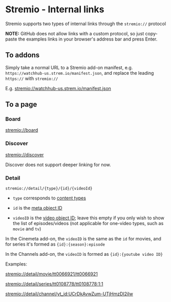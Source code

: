 # Stremio - Internal links

Stremio supports two types of internal links through the `stremio://` protocol

**NOTE:** GitHub does not allow links with a custom protocol, so just copy-paste the examples links in your browser's address bar and press Enter.

## To addons

Simply take a normal URL to a Stremio add-on manifest, e.g. `https://watchhub-us.strem.io/manifest.json`, and replace the leading `https://` with `stremio://`

E.g. [stremio://watchhub-us.strem.io/manifest.json](stremio://watchhub-us.strem.io/manifest.json)


## To a page

### Board

[stremio://board](stremio://board)

### Discover

[stremio://discover](stremio://discover)

Discover does not support deeper linking for now.


### Detail

`stremio://detail/{type}/{id}/{videoId}`

* `type` corresponds to [content types](./api/responses/content.types.md)

* `id` is the [meta object ID](./api/responses/meta.md#meta-object)

* `videoID` is the [video object ID](./api/responses/meta.md#video-object); leave this empty if you only wish to show the list of episodes/videos (not applicable for one-video types, such as `movie` and `tv`)

In the Cinemeta add-on, the `videoID` is the same as the `id` for movies, and for series it's formed as `{id}:{season}:episode`

In the Channels add-on, the `videoID` is formed as `{id}:{youtube video ID}`

Examples:

[stremio://detail/movie/tt0066921/tt0066921](stremio://detail/movie/tt0066921/tt0066921)

[stremio://detail/series/tt0108778/tt0108778:1:1](stremio://detail/series/tt0108778:1:1)

[stremio://detail/channel/yt_id:UCrDkAvwZum-UTjHmzDI2iIw](stremio://detail/channel/yt_id:UCrDkAvwZum-UTjHmzDI2iIw)

